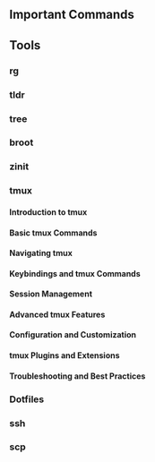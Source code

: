 
## Important Commands

## Tools
### rg
### tldr
### tree
### broot
### zinit

### tmux
#### Introduction to tmux
#### Basic tmux Commands
#### Navigating tmux
#### Keybindings and tmux Commands
#### Session Management
#### Advanced tmux Features
#### Configuration and Customization
#### tmux Plugins and Extensions
#### Troubleshooting and Best Practices

### Dotfiles

### ssh
### scp
